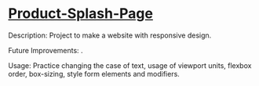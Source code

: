 # [Product-Splash-Page](https://danilocanuto.github.io/Product-Splash-Page)

Description: Project to make a website with responsive design.

Future Improvements: .

Usage: Practice changing the case of text, usage of viewport units, flexbox order, box-sizing, style form elements and modifiers.
